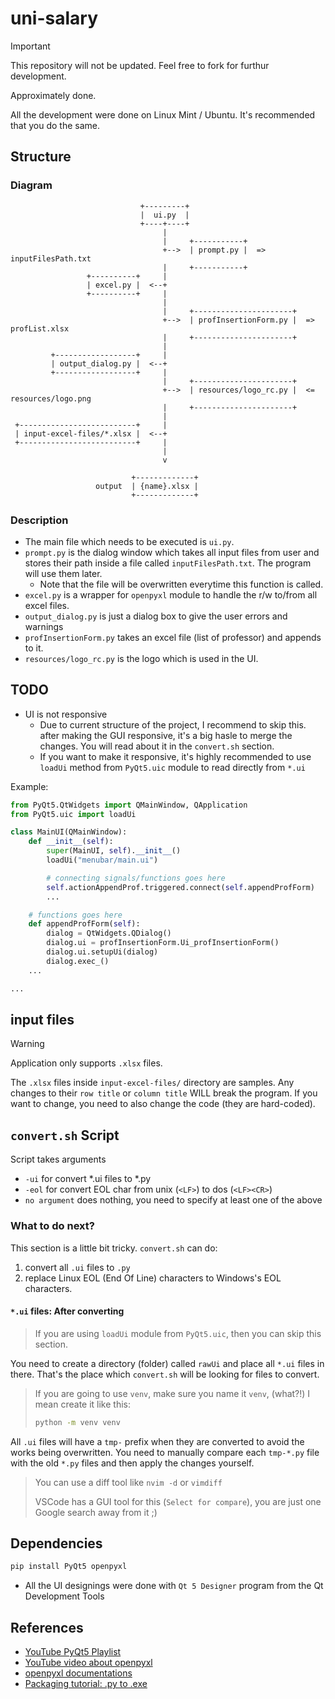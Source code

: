 # uni-salary

> [!IMPORTANT]
> This repository will not be updated.
> Feel free to fork for furthur development.

Approximately done.

All the development were done on Linux Mint / Ubuntu.
It's recommended that you do the same.

## Structure

### Diagram

```
                             +---------+
                             |  ui.py  |
                             +----+----+
                                  |
                                  |     +-----------+
                                  +-->  | prompt.py |  =>  inputFilesPath.txt
                                  |     +-----------+
                 +----------+     |
                 | excel.py |  <--+
                 +----------+     |
                                  |
                                  |     +----------------------+
                                  +-->  | profInsertionForm.py |  =>  profList.xlsx
                                  |     +----------------------+
                                  |
         +------------------+     |
         | output_dialog.py |  <--+
         +------------------+     |
                                  |     +----------------------+
                                  +-->  | resources/logo_rc.py |  <=  resources/logo.png
                                  |     +----------------------+
                                  |
 +--------------------------+     |
 | input-excel-files/*.xlsx |  <--+
 +--------------------------+     |
                                  |
                                  v

                           +-------------+
                   output  | {name}.xlsx |
                           +-------------+
```

### Description

+ The main file which needs to be executed is `ui.py`.
+ `prompt.py` is the dialog window which takes all input files from user and
  stores their path inside a file called `inputFilesPath.txt`.
  The program will use them later.
    + Note that the file will be overwritten everytime this function is called.
+ `excel.py` is a wrapper for `openpyxl` module to handle the r/w to/from all
  excel files.
+ `output_dialog.py` is just a dialog box to give the user errors and warnings
+ `profInsertionForm.py` takes an excel file (list of professor) and appends to
  it.
+ `resources/logo_rc.py` is the logo which is used in the UI.

## TODO

+ UI is not responsive
    + Due to current structure of the project, I recommend to skip this.
      after making the GUI responsive, it's a big hasle to merge the changes.
      You will read about it in the `convert.sh` section.
    + If you want to make it responsive,
      it's highly recommended to use `loadUi` method from `PyQt5.uic` module
      to read directly from `*.ui`

Example:

```python
from PyQt5.QtWidgets import QMainWindow, QApplication
from PyQt5.uic import loadUi

class MainUI(QMainWindow):
    def __init__(self):
        super(MainUI, self).__init__()
        loadUi("menubar/main.ui")

        # connecting signals/functions goes here
        self.actionAppendProf.triggered.connect(self.appendProfForm)
        ...

    # functions goes here
    def appendProfForm(self):
        dialog = QtWidgets.QDialog()
        dialog.ui = profInsertionForm.Ui_profInsertionForm()
        dialog.ui.setupUi(dialog)
        dialog.exec_()
    ...

...
```

## input files

> [!WARNING]
> Application only supports `.xlsx` files.
> 
> The `.xlsx` files inside `input-excel-files/` directory are samples.
> Any changes to their `row title` or `column title` WILL break the program.
> If you want to change, you need to also change the code (they are hard-coded).


## `convert.sh` Script

Script takes arguments

+ `-ui` for convert *.ui files to *.py
+ `-eol` for convert EOL char from unix (`<LF>`) to dos (`<LF><CR>`)
+ `no argument` does nothing, you need to specify at least one of the above

### What to do next?

This section is a little bit tricky. `convert.sh` can do:

1. convert all `.ui` files to `.py`
1. replace Linux EOL (End Of Line) characters to Windows's EOL characters.

#### `*.ui` files: After converting

> If you are using `loadUi` module from `PyQt5.uic`,
> then you can skip this section.

You need to create a  directory (folder) called `rawUi` and place all `*.ui`
files in there. That's the place which `convert.sh` will be looking for files to
convert.

> If you are going to use `venv`, make sure you name it `venv`, (what?!)
> I mean create it like this:
> 
> ```bash
> python -m venv venv
> ```

All `.ui` files will have a `tmp-` prefix when they are converted to avoid
the works being overwritten. You need to manually compare each `tmp-*.py`
file with the old `*.py` files and then apply the changes yourself.

> You can use a diff tool like `nvim -d` or `vimdiff`
> 
> VSCode has a GUI tool for this (`Select for compare`),
> you are just one Google search away from it ;)

## Dependencies

```bash
pip install PyQt5 openpyxl
```

+ All the UI designings were done with `Qt 5 Designer` program from the Qt Development Tools

## References

+ [YouTube PyQt5 Playlist](https://www.youtube.com/playlist?list=PLzMcBGfZo4-lB8MZfHPLTEHO9zJDDLpYj)
+ [YouTube video about openpyxl](https://youtu.be/7YS6YDQKFh0?si=N-D3giaDBtqcaV7y)
+ [openpyxl documentations](https://openpyxl.readthedocs.io/en/stable/)
+ [Packaging tutorial: .py to .exe](https://youtu.be/p3tSLatmGvU?si=ykLtv16RQwxt6UyE)
